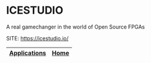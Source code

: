 # ICESTUDIO
 
 A real gamechanger in the world of Open Source FPGAs
 
 SITE: https://icestudio.io/

 | [Applications](https://portable-linux-apps.github.io/apps.html) | [Home](https://portable-linux-apps.github.io)
 | --- | --- |
